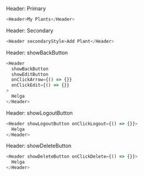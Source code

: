 Header: Primary

```js
<Header>My Plants</Header>
```

Header: Secondary

```js
<Header secondaryStyle>Add Plant</Header>
```

Header: showBackButton

```js
<Header
  showBackButton
  showEditButton
  onClickArrow={() => {}}
  onClickEdit={() => {}}
>
  Helga
</Header>
```

Header: showLogoutButton

```js
<Header showLogoutButton onClickLogout={() => {}}>
  Helga
</Header>
```

Header: showDeleteButton

```js
<Header showDeleteButton onClickDelete={() => {}}>
  Helga
</Header>
```
